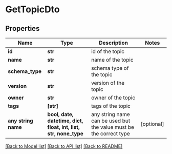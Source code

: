 # GetTopicDto


## Properties
Name | Type | Description | Notes
------------ | ------------- | ------------- | -------------
**id** | **str** | id of the topic | 
**name** | **str** | name of the topic | 
**schema_type** | **str** | schema type of the topic | 
**version** | **str** | version of the topic | 
**owner** | **str** | owner of the topic | 
**tags** | **[str]** | tags of the topic | 
**any string name** | **bool, date, datetime, dict, float, int, list, str, none_type** | any string name can be used but the value must be the correct type | [optional]

[[Back to Model list]](../README.md#documentation-for-models) [[Back to API list]](../README.md#documentation-for-api-endpoints) [[Back to README]](../README.md)


